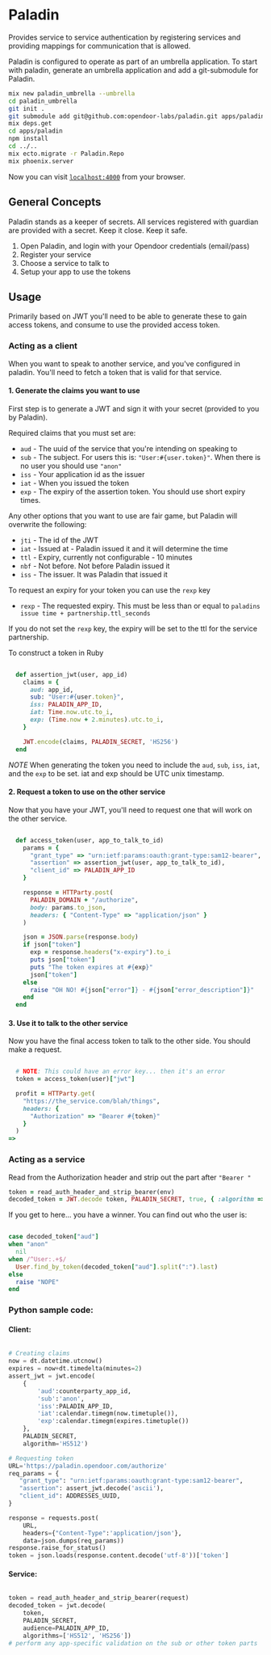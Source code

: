 # Paladin

Provides service to service authentication by registering services and
providing mappings for communication that is allowed.

Paladin is configured to operate as part of an umbrella application. To start
with paladin, generate an umbrella application and add a git-submodule for
Paladin.

```sh
mix new paladin_umbrella --umbrella
cd paladin_umbrella
git init .
git submodule add git@github.com:opendoor-labs/paladin.git apps/paladin
mix deps.get
cd apps/paladin
npm install
cd ../..
mix ecto.migrate -r Paladin.Repo
mix phoenix.server
```

Now you can visit [`localhost:4000`](http://localhost:4000) from your browser.

## General Concepts

Paladin stands as a keeper of secrets. All services registered with guardian
are provided with a secret. Keep it close. Keep it safe.

1. Open Paladin, and login with your Opendoor credentials (email/pass)
2. Register your service
3. Choose a service to talk to
4. Setup your app to use the tokens

## Usage

Primarily based on JWT you'll need to be able to generate these to gain access
tokens, and consume to use the provided access token.

### Acting as a client

When you want to speak to another service, and you've configured in paladin.
You'll need to fetch a token that is valid for that service.

#### 1. Generate the claims you want to use

First step is to generate a JWT and sign it with your secret (provided to you by
Paladin).

Required claims that you must set are:

* `aud` - The uuid of the service that you're intending on speaking to
* `sub` - The subject. For users this is: `"User:#{user.token}"`. When there is no
  user you should use `"anon"`
* `iss` - Your application id as the issuer
* `iat` - When you issued the token
* `exp` - The expiry of the assertion token. You should use short expiry times.

Any other options that you want to use are fair game, but Paladin will overwrite
the following:

* `jti` - The id of the JWT
* `iat` - Issued at - Paladin issued it and it will determine the time
* `ttl` - Expiry, currently not configurable - 10 minutes
* `nbf` - Not before. Not before Paladin issued it
* `iss` - The issuer. It was Paladin that issued it

To request an expiry for your token you can use the `rexp` key

* `rexp` - The requested expiry. This must be less than or equal to `paladins
  issue time + partnership.ttl_seconds`

If you do not set the `rexp` key, the expiry will be set to the ttl for the
service partnership.

To construct a token in Ruby

```ruby

  def assertion_jwt(user, app_id)
    claims = {
      aud: app_id,
      sub: "User:#{user.token}",
      iss: PALADIN_APP_ID,
      iat: Time.now.utc.to_i,
      exp: (Time.now + 2.minutes).utc.to_i,
    }

    JWT.encode(claims, PALADIN_SECRET, 'HS256')
  end
```


*NOTE* When generating the token you need to include the `aud`, `sub`, `iss`,
`iat`, and the `exp` to be set. iat and exp should be UTC unix timestamp.

#### 2. Request a token to use on the other service

Now that you have your JWT, you'll need to request one that will work on the
other service.

```ruby

  def access_token(user, app_to_talk_to_id)
    params = {
      "grant_type" => "urn:ietf:params:oauth:grant-type:sam12-bearer",
      "assertion" => assertion_jwt(user, app_to_talk_to_id),
      "client_id" => PALADIN_APP_ID
    }

    response = HTTParty.post(
      PALADIN_DOMAIN + "/authorize",
      body: params.to_json,
      headers: { "Content-Type" => "application/json" }
    )

    json = JSON.parse(response.body)
    if json["token"]
      exp = response.headers("x-expiry").to_i
      puts json["token"]
      puts "The token expires at #{exp}"
      json["token"]
    else
      raise "OH NO! #{json["error"]} - #{json["error_description"]}"
    end
  end

```

#### 3. Use it to talk to the other service

Now you have the final access token to talk to the other side.
You should make a request.

```ruby

  # NOTE: This could have an error key... then it's an error
  token = access_token(user)["jwt"]

  profit = HTTParty.get(
    "https://the_service.com/blah/things",
    headers: {
      "Authorization" => "Bearer #{token}"
    }
  )
=>
```

### Acting as a service

Read from the Authorization header and strip out the part after `"Bearer "`

```ruby
token = read_auth_header_and_strip_bearer(env)
decoded_token = JWT.decode token, PALADIN_SECRET, true, { :algorithm => 'HS512' }
```

If you get to here... you have a winner. You can find out who the user is:

```ruby

case decoded_token["aud"]
when "anon"
  nil
when /^User:.+$/
  User.find_by_token(decoded_token["aud"].split(":").last)
else
  raise "NOPE"
end
```

### Python sample code:

#### Client:
```python

# Creating claims
now = dt.datetime.utcnow()
expires = now+dt.timedelta(minutes=2)
assert_jwt = jwt.encode(
    {
        'aud':counterparty_app_id,
        'sub':'anon',
        'iss':PALADIN_APP_ID,
        'iat':calendar.timegm(now.timetuple()),
        'exp':calendar.timegm(expires.timetuple())
    },
    PALADIN_SECRET,
    algorithm='HS512')

# Requesting token
URL='https://paladin.opendoor.com/authorize'
req_params = {
   "grant_type": "urn:ietf:params:oauth:grant-type:sam12-bearer",
   "assertion": assert_jwt.decode('ascii'),
   "client_id": ADDRESSES_UUID,
}

response = requests.post(
    URL,
    headers={"Content-Type":'application/json'},
    data=json.dumps(req_params))
response.raise_for_status()
token = json.loads(response.content.decode('utf-8'))['token']
```

#### Service:
```python

token = read_auth_header_and_strip_bearer(request)
decoded_token = jwt.decode(
    token,
    PALADIN_SECRET,
    audience=PALADIN_APP_ID,
    algorithms=['HS512', 'HS256'])
# perform any app-specific validation on the sub or other token parts
```
